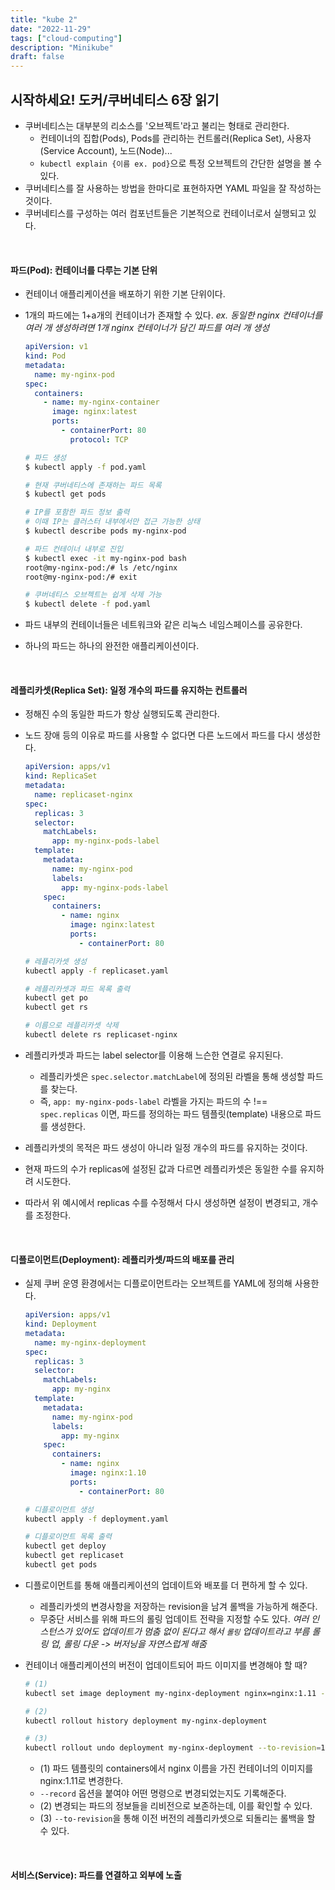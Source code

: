 ```yaml
---
title: "kube 2"
date: "2022-11-29"
tags: ["cloud-computing"]
description: "Minikube"
draft: false
---
```


## 시작하세요! 도커/쿠버네티스 6장 읽기

- 쿠버네티스는 대부분의 리소스를 '오브젝트'라고 불리는 형태로 관리한다.
  - 컨테이너의 집합(Pods), Pods를 관리하는 컨트롤러(Replica Set), 사용자(Service Account), 노드(Node)...
  - `kubectl explain {이름 ex. pod}`으로 특정 오브젝트의 간단한 설명을 볼 수 있다.
- 쿠버네티스를 잘 사용하는 방법을 한마디로 표현하자면 YAML 파일을 잘 작성하는 것이다.
- 쿠버네티스를 구성하는 여러 컴포넌트들은 기본적으로 컨테이너로서 실행되고 있다.

<br />

#### 파드(Pod): 컨테이너를 다루는 기본 단위

- 컨테이너 애플리케이션을 배포하기 위한 기본 단위이다.
- 1개의 파드에는 1+a개의 컨테이너가 존재할 수 있다.
  _ex. 동일한 nginx 컨테이너를 여러 개 생성하려면 1개 nginx 컨테이너가 담긴 파드를 여러 개 생성_

  ```yaml
  apiVersion: v1
  kind: Pod
  metadata:
    name: my-nginx-pod
  spec:
    containers:
      - name: my-nginx-container
        image: nginx:latest
        ports:
          - containerPort: 80
            protocol: TCP
  ```

  ```sh
  # 파드 생성
  $ kubectl apply -f pod.yaml

  # 현재 쿠버네티스에 존재하는 파드 목록
  $ kubectl get pods

  # IP를 포함한 파드 정보 출력
  # 이때 IP는 클러스터 내부에서만 접근 가능한 상태
  $ kubectl describe pods my-nginx-pod

  # 파드 컨테이너 내부로 진입
  $ kubectl exec -it my-nginx-pod bash
  root@my-nginx-pod:/# ls /etc/nginx
  root@my-nginx-pod:/# exit

  # 쿠버네티스 오브젝트는 쉽게 삭제 가능
  $ kubectl delete -f pod.yaml
  ```

- 파드 내부의 컨테이너들은 네트워크와 같은 리눅스 네임스페이스를 공유한다.
- 하나의 파드는 하나의 완전한 애플리케이션이다.

<br />

#### 레플리카셋(Replica Set): 일정 개수의 파드를 유지하는 컨트롤러

- 정해진 수의 동일한 파드가 항상 실행되도록 관리한다.
- 노드 장애 등의 이유로 파드를 사용할 수 없다면 다른 노드에서 파드를 다시 생성한다.

  ```yaml
  apiVersion: apps/v1
  kind: ReplicaSet
  metadata:
    name: replicaset-nginx
  spec:
    replicas: 3
    selector:
      matchLabels:
        app: my-nginx-pods-label
    template:
      metadata:
        name: my-nginx-pod
        labels:
          app: my-nginx-pods-label
      spec:
        containers:
          - name: nginx
            image: nginx:latest
            ports:
              - containerPort: 80
  ```

  ```sh
  # 레플리카셋 생성
  kubectl apply -f replicaset.yaml

  # 레플리카셋과 파드 목록 출력
  kubectl get po
  kubectl get rs

  # 이름으로 레플리카셋 삭제
  kubectl delete rs replicaset-nginx
  ```

- 레플리카셋과 파드는 label selector를 이용해 느슨한 연결로 유지된다.
  - 레플리카셋은 `spec.selector.matchLabel`에 정의된 라벨을 통해 생성할 파드를 찾는다.
  - 즉, `app: my-nginx-pods-label` 라벨을 가지는 파드의 수 !== `spec.replicas` 이면, 파드를 정의하는 파드 템플릿(template) 내용으로 파드를 생성한다.
- 레플리카셋의 목적은 파드 생성이 아니라 일정 개수의 파드를 유지하는 것이다.
- 현재 파드의 수가 replicas에 설정된 값과 다르면 레플리카셋은 동일한 수를 유지하려 시도한다.
- 따라서 위 예시에서 replicas 수를 수정해서 다시 생성하면 설정이 변경되고, 개수를 조정한다.

<br />

#### 디플로이먼트(Deployment): 레플리카셋/파드의 배포를 관리

- 실제 쿠버 운영 환경에서는 디플로이먼트라는 오브젝트를 YAML에 정의해 사용한다.

  ```yaml
  apiVersion: apps/v1
  kind: Deployment
  metadata:
    name: my-nginx-deployment
  spec:
    replicas: 3
    selector:
      matchLabels:
        app: my-nginx
    template:
      metadata:
        name: my-nginx-pod
        labels:
          app: my-nginx
      spec:
        containers:
          - name: nginx
            image: nginx:1.10
            ports:
              - containerPort: 80
  ```

  ```sh
  # 디플로이먼트 생성
  kubectl apply -f deployment.yaml

  # 디플로이먼트 목록 출력
  kubectl get deploy
  kubectl get replicaset
  kubectl get pods
  ```

- 디플로이먼트를 통해 애플리케이션의 업데이트와 배포를 더 편하게 할 수 있다.
  - 레플리카셋의 변경사항을 저장하는 revision을 남겨 롤백을 가능하게 해준다.
  - 무중단 서비스를 위해 파드의 롤링 업데이트 전략을 지정할 수도 있다.
    _여러 인스턴스가 있어도 업데이트가 멈춤 없이 된다고 해서 `롤링` 업데이트라고 부름_
    _롤링 업, 롤링 다운 -> 버저닝을 자연스럽게 해줌_
- 컨테이너 애플리케이션의 버전이 업데이트되어 파드 이미지를 변경해야 할 때?

  ```sh
  # (1)
  kubectl set image deployment my-nginx-deployment nginx=nginx:1.11 --record

  # (2)
  kubectl rollout history deployment my-nginx-deployment

  # (3)
  kubectl rollout undo deployment my-nginx-deployment --to-revision=1
  ```

  - (1) 파드 템플릿의 containers에서 nginx 이름을 가진 컨테이너의 이미지를 nginx:1.11로 변경한다.
  - `--record` 옵션을 붙여야 어떤 명령으로 변경되었는지도 기록해준다.
  - (2) 변경되는 파드의 정보들을 리비전으로 보존하는데, 이를 확인할 수 있다.
  - (3) `--to-revision`을 통해 이전 버전의 레플리카셋으로 되돌리는 롤백을 할 수 있다.

<br />

#### 서비스(Service): 파드를 연결하고 외부에 노출
